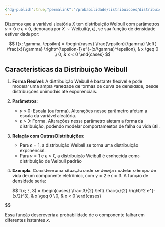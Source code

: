 ```yaml
---
{"dg-publish":true,"permalink":"/probabilidade/distribuicoes/distribuicao-weibull/","created":"2025-05-22T11:30:50.256-03:00"}
---
```



Dizemos que a variável aleatória $X$ tem distribuição Weibull com parâmetros $\gamma > 0$ e $\epsilon > 0$, denotada por $X \sim \text{Weibull}(\gamma, \epsilon)$, se sua função de densidade estiver dada por:

$$
f(x; \gamma, \epsilon) = 
\begin{cases} 
\frac{\epsilon}{\gamma} \left( \frac{x}{\gamma} \right)^{\epsilon-1} e^{-(x/\gamma)^\epsilon}, & x \geq 0 \\
0, & x < 0
\end{cases}
$$

## Características da Distribuição Weibull

1. **Forma Flexível**: A distribuição Weibull é bastante flexível e pode modelar uma ampla variedade de formas de curva de densidade, desde distribuições unimodais até exponenciais.
2. **Parâmetros**:
   - $\gamma > 0$: Escala (ou forma). Alterações nesse parâmetro afetam a escala da variável aleatória.
   - $\epsilon > 0$: Forma. Alterações nesse parâmetro afetam a forma da distribuição, podendo modelar comportamentos de falha ou vida útil.

3. **Relação com Outras Distribuições**:
   - Para $\epsilon = 1$, a distribuição Weibull se torna uma distribuição exponencial.
   - Para $\gamma = 1$ e $\epsilon > 0$, a distribuição Weibull é conhecida como distribuição de Weibull padrão.

4. **Exemplo**:
   Considere uma situação onde se deseja modelar o tempo de vida de um componente eletrônico, com $\gamma = 2$ e $\epsilon = 3$. A função de densidade seria:

   $$
   f(x; 2, 3) = 
   \begin{cases} 
   \frac{3}{2} \left( \frac{x}{2} \right)^2 e^{-(x/2)^3}, & x \geq 0 \\
   0, & x < 0
   \end{cases}
   
$$

   Essa função descreveria a probabilidade de o componente falhar em diferentes instantes $x$.

